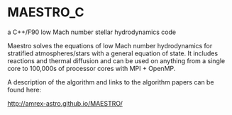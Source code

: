 # MAESTRO_C
a C++/F90 low Mach number stellar hydrodynamics code

Maestro solves the equations of low Mach number hydrodynamics for stratified atmospheres/stars with a general equation of state. It includes reactions and thermal diffusion and can be used on anything from a single core to 100,000s of processor cores with MPI + OpenMP.

A description of the algorithm and links to the algorithm papers can be found here:

http://amrex-astro.github.io/MAESTRO/ 
